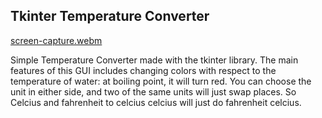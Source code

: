 ## Tkinter Temperature Converter
[screen-capture.webm](https://github.com/waqarbaig6133/TemperatureConverterTkinter/assets/140295418/d0d78419-cade-4b46-a479-6222fa6622cd)

Simple Temperature Converter made with the tkinter library. The main features of this GUI includes changing colors with respect to the temperature of water: at boiling point, it will turn red. You can choose the unit in either side, and two of the same units will just swap places. So Celcius and fahrenheit to celcius celcius will just do fahrenheit celcius.
